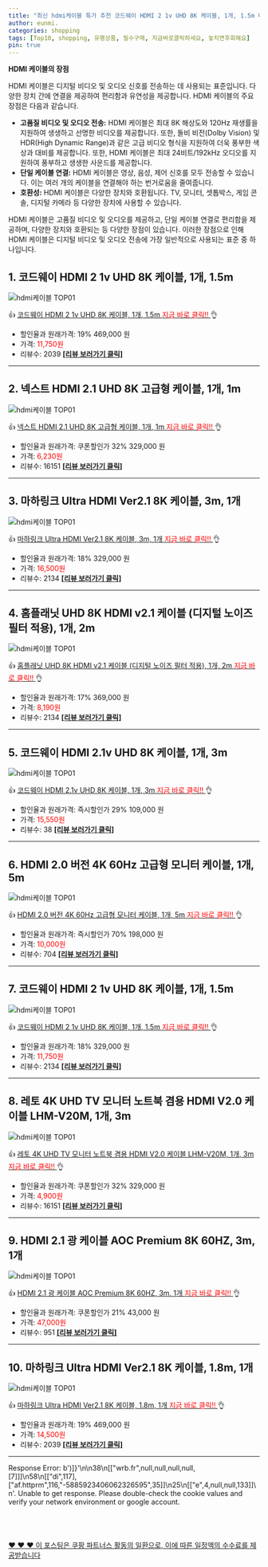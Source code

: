 ```yaml
---
title: "최신 hdmi케이블 특가 추천 코드웨이 HDMI 2 1v UHD 8K 케이블, 1개, 1.5m 비교 장점"
author: eunmi.
categories: shopping
tags: [Top10, shopping, 유행상품, 필수구매, 지금바로클릭하세요, 놓치면후회해요]
pin: true
---
```

**HDMI 케이블의 장점**

HDMI 케이블은 디지털 비디오 및 오디오 신호를 전송하는 데 사용되는 표준입니다. 다양한 장치 간에 연결을 제공하여 편리함과 유연성을 제공합니다. HDMI 케이블의 주요 장점은 다음과 같습니다.

* **고품질 비디오 및 오디오 전송:** HDMI 케이블은 최대 8K 해상도와 120Hz 재생률을 지원하여 생생하고 선명한 비디오를 제공합니다. 또한, 돌비 비전(Dolby Vision) 및 HDR(High Dynamic Range)과 같은 고급 비디오 형식을 지원하여 더욱 풍부한 색상과 대비를 제공합니다. 또한, HDMI 케이블은 최대 24비트/192kHz 오디오를 지원하여 풍부하고 생생한 사운드를 제공합니다.
* **단일 케이블 연결:** HDMI 케이블은 영상, 음성, 제어 신호를 모두 전송할 수 있습니다. 이는 여러 개의 케이블을 연결해야 하는 번거로움을 줄여줍니다.
* **호환성:** HDMI 케이블은 다양한 장치와 호환됩니다. TV, 모니터, 셋톱박스, 게임 콘솔, 디지털 카메라 등 다양한 장치에 사용할 수 있습니다.

HDMI 케이블은 고품질 비디오 및 오디오를 제공하고, 단일 케이블 연결로 편리함을 제공하며, 다양한 장치와 호환되는 등 다양한 장점이 있습니다. 이러한 장점으로 인해 HDMI 케이블은 디지털 비디오 및 오디오 전송에 가장 일반적으로 사용되는 표준 중 하나입니다.

   

## 1. 코드웨이 HDMI 2 1v UHD 8K 케이블, 1개, 1.5m

![hdmi케이블 TOP01](https://thumbnail9.coupangcdn.com/thumbnails/remote/230x230ex/image/retail/images/729764497502452-a40d7d05-ac70-4b10-83d3-ec0f7b98bcd3.jpg)


👍 [코드웨이 HDMI 2 1v UHD 8K 케이블, 1개, 1.5m <font color=red> 지금 바로 클릭!! </font> ](https://link.coupang.com/re/AFFSDP?lptag=AF3617701&subid=GithubCoopas&pageKey=5268128572&traceid=V0-153&itemId=7525738266&vendorItemId=74812944133) 👌 


- 할인율과 원래가격: 19%  469,000   원
- 가격: <span style='color:red'>11,750원</span>
- 리뷰수: 2039  [**[리뷰 보러가기 클릭]**](https://link.coupang.com/re/AFFSDP?lptag=AF3617701&subid=GithubCoopas&pageKey=5268128572&traceid=V0-153&itemId=7525738266&vendorItemId=74812944133)

---


   

## 2. 넥스트 HDMI 2.1 UHD 8K 고급형 케이블, 1개, 1m

![hdmi케이블 TOP01](https://thumbnail8.coupangcdn.com/thumbnails/remote/230x230ex/image/retail/images/2020/02/18/17/4/e0fc51b0-e363-4912-bdb0-be2fcda24780.jpg)


👍 [넥스트 HDMI 2.1 UHD 8K 고급형 케이블, 1개, 1m <font color=red> 지금 바로 클릭!! </font> ](https://link.coupang.com/re/AFFSDP?lptag=AF3617701&subid=GithubCoopas&pageKey=1275068649&traceid=V0-153&itemId=2280980290&vendorItemId=70278102618) 👌 


- 할인율과 원래가격: 쿠폰할인가 32%  329,000   원
- 가격: <span style='color:red'>6,230원</span>
- 리뷰수: 16151  [**[리뷰 보러가기 클릭]**](https://link.coupang.com/re/AFFSDP?lptag=AF3617701&subid=GithubCoopas&pageKey=1275068649&traceid=V0-153&itemId=2280980290&vendorItemId=70278102618)

---


   

## 3. 마하링크 Ultra HDMI Ver2.1 8K 케이블, 3m, 1개

![hdmi케이블 TOP01](https://thumbnail10.coupangcdn.com/thumbnails/remote/230x230ex/image/retail/images/3667803631406052-ec199dd3-de62-4a3e-8857-0f0c0fc5e3c4.jpg)


👍 [마하링크 Ultra HDMI Ver2.1 8K 케이블, 3m, 1개 <font color=red> 지금 바로 클릭!! </font> ](https://link.coupang.com/re/AFFSDP?lptag=AF3617701&subid=GithubCoopas&pageKey=185440589&traceid=V0-153&itemId=530026690&vendorItemId=4379922833) 👌 


- 할인율과 원래가격: 18%  329,000   원
- 가격: <span style='color:red'>16,500원</span>
- 리뷰수: 2134  [**[리뷰 보러가기 클릭]**](https://link.coupang.com/re/AFFSDP?lptag=AF3617701&subid=GithubCoopas&pageKey=185440589&traceid=V0-153&itemId=530026690&vendorItemId=4379922833)

---


   

## 4. 홈플래닛 UHD 8K HDMI v2.1 케이블 (디지털 노이즈 필터 적용), 1개, 2m

![hdmi케이블 TOP01](https://thumbnail10.coupangcdn.com/thumbnails/remote/230x230ex/image/retail/images/1078476913291191-852d4b6e-1151-45dd-8c3d-6b581d7ec2cf.jpg)


👍 [홈플래닛 UHD 8K HDMI v2.1 케이블 (디지털 노이즈 필터 적용), 1개, 2m <font color=red> 지금 바로 클릭!! </font> ](https://link.coupang.com/re/AFFSDP?lptag=AF3617701&subid=GithubCoopas&pageKey=6326733230&traceid=V0-153&itemId=13212763799&vendorItemId=80471181733) 👌 


- 할인율과 원래가격: 17%  369,000   원
- 가격: <span style='color:red'>8,190원</span>
- 리뷰수: 2134  [**[리뷰 보러가기 클릭]**](https://link.coupang.com/re/AFFSDP?lptag=AF3617701&subid=GithubCoopas&pageKey=6326733230&traceid=V0-153&itemId=13212763799&vendorItemId=80471181733)

---


   

## 5. 코드웨이 HDMI 2.1v UHD 8K 케이블, 1개, 3m

![hdmi케이블 TOP01](https://thumbnail10.coupangcdn.com/thumbnails/remote/230x230ex/image/retail/images/1687053659855748-0857113f-055c-41e1-b1e4-575cd686c1e7.jpg)


👍 [코드웨이 HDMI 2.1v UHD 8K 케이블, 1개, 3m <font color=red> 지금 바로 클릭!! </font> ](https://link.coupang.com/re/AFFSDP?lptag=AF3617701&subid=GithubCoopas&pageKey=5268128572&traceid=V0-153&itemId=7501036225&vendorItemId=74791792048) 👌 


- 할인율과 원래가격: 즉시할인가 29%  109,000   원
- 가격: <span style='color:red'>15,550원</span>
- 리뷰수: 38  [**[리뷰 보러가기 클릭]**](https://link.coupang.com/re/AFFSDP?lptag=AF3617701&subid=GithubCoopas&pageKey=5268128572&traceid=V0-153&itemId=7501036225&vendorItemId=74791792048)

---


   

## 6. HDMI 2.0 버전 4K 60Hz 고급형 모니터 케이블, 1개, 5m

![hdmi케이블 TOP01](https://thumbnail7.coupangcdn.com/thumbnails/remote/230x230ex/image/retail/images/4282862013972235-2f4aeaae-8196-47e8-b7d2-cfa07b08624e.jpg)


👍 [HDMI 2.0 버전 4K 60Hz 고급형 모니터 케이블, 1개, 5m <font color=red> 지금 바로 클릭!! </font> ](https://link.coupang.com/re/AFFSDP?lptag=AF3617701&subid=GithubCoopas&pageKey=5422048685&traceid=V0-153&itemId=8191616402&vendorItemId=75479742893) 👌 


- 할인율과 원래가격: 즉시할인가 70%  198,000   원
- 가격: <span style='color:red'>10,000원</span>
- 리뷰수: 704  [**[리뷰 보러가기 클릭]**](https://link.coupang.com/re/AFFSDP?lptag=AF3617701&subid=GithubCoopas&pageKey=5422048685&traceid=V0-153&itemId=8191616402&vendorItemId=75479742893)

---


   

## 7. 코드웨이 HDMI 2 1v UHD 8K 케이블, 1개, 1.5m

![hdmi케이블 TOP01](https://thumbnail9.coupangcdn.com/thumbnails/remote/230x230ex/image/retail/images/729764497502452-a40d7d05-ac70-4b10-83d3-ec0f7b98bcd3.jpg)


👍 [코드웨이 HDMI 2 1v UHD 8K 케이블, 1개, 1.5m <font color=red> 지금 바로 클릭!! </font> ](https://link.coupang.com/re/AFFSDP?lptag=AF3617701&subid=GithubCoopas&pageKey=5268128572&traceid=V0-153&itemId=7525738266&vendorItemId=74812944133) 👌 


- 할인율과 원래가격: 18%  329,000   원
- 가격: <span style='color:red'>11,750원</span>
- 리뷰수: 2134  [**[리뷰 보러가기 클릭]**](https://link.coupang.com/re/AFFSDP?lptag=AF3617701&subid=GithubCoopas&pageKey=5268128572&traceid=V0-153&itemId=7525738266&vendorItemId=74812944133)

---


   

## 8. 레토 4K UHD TV 모니터 노트북 겸용 HDMI V2.0 케이블 LHM-V20M, 1개, 3m

![hdmi케이블 TOP01](https://thumbnail7.coupangcdn.com/thumbnails/remote/230x230ex/image/retail/images/2019/03/19/9/0/eac29f20-f8e4-427b-8102-01c4b5379d1c.jpg)


👍 [레토 4K UHD TV 모니터 노트북 겸용 HDMI V2.0 케이블 LHM-V20M, 1개, 3m <font color=red> 지금 바로 클릭!! </font> ](https://link.coupang.com/re/AFFSDP?lptag=AF3617701&subid=GithubCoopas&pageKey=199761771&traceid=V0-153&itemId=579240357&vendorItemId=4517711790) 👌 


- 할인율과 원래가격: 쿠폰할인가 32%  329,000   원
- 가격: <span style='color:red'>4,900원</span>
- 리뷰수: 16151  [**[리뷰 보러가기 클릭]**](https://link.coupang.com/re/AFFSDP?lptag=AF3617701&subid=GithubCoopas&pageKey=199761771&traceid=V0-153&itemId=579240357&vendorItemId=4517711790)

---


   

## 9. HDMI 2.1 광 케이블 AOC Premium 8K 60HZ, 3m, 1개

![hdmi케이블 TOP01](https://thumbnail9.coupangcdn.com/thumbnails/remote/230x230ex/image/vendor_inventory/b963/f2de209d61701d7c7e0d1e5e151c867577cb5e8dd2301acc266e5569c107.jpg)


👍 [HDMI 2.1 광 케이블 AOC Premium 8K 60HZ, 3m, 1개 <font color=red> 지금 바로 클릭!! </font> ](https://link.coupang.com/re/AFFSDP?lptag=AF3617701&subid=GithubCoopas&pageKey=7401129475&traceid=V0-153&itemId=19156561860&vendorItemId=86275362117) 👌 


- 할인율과 원래가격: 쿠폰할인가 21%  43,000   원
- 가격: <span style='color:red'>47,000원</span>
- 리뷰수: 951  [**[리뷰 보러가기 클릭]**](https://link.coupang.com/re/AFFSDP?lptag=AF3617701&subid=GithubCoopas&pageKey=7401129475&traceid=V0-153&itemId=19156561860&vendorItemId=86275362117)

---


   

## 10. 마하링크 Ultra HDMI Ver2.1 8K 케이블, 1.8m, 1개

![hdmi케이블 TOP01](https://thumbnail10.coupangcdn.com/thumbnails/remote/230x230ex/image/retail/images/3667803631406052-ec199dd3-de62-4a3e-8857-0f0c0fc5e3c4.jpg)


👍 [마하링크 Ultra HDMI Ver2.1 8K 케이블, 1.8m, 1개 <font color=red> 지금 바로 클릭!! </font> ](https://link.coupang.com/re/AFFSDP?lptag=AF3617701&subid=GithubCoopas&pageKey=185440589&traceid=V0-153&itemId=530026649&vendorItemId=4379922714) 👌 


- 할인율과 원래가격: 19%  469,000   원
- 가격: <span style='color:red'>14,500원</span>
- 리뷰수: 2039  [**[리뷰 보러가기 클릭]**](https://link.coupang.com/re/AFFSDP?lptag=AF3617701&subid=GithubCoopas&pageKey=185440589&traceid=V0-153&itemId=530026649&vendorItemId=4379922714)

---
Response Error: b')]}\'\n\n38\n[["wrb.fr",null,null,null,null,[7]]]\n58\n[["di",117],["af.httprm",116,"-5885923406062326595",35]]\n25\n[["e",4,null,null,133]]\n'. 
Unable to get response.
Please double-check the cookie values and verify your network environment or google account.<br><br><br><br><br> [ ❤ ❤ ❤ 이 포스팅은 쿠팡 파트너스 활동의 일환으로, 이에 따른 일정액의 수수료를 제공받습니다](https://link.coupang.com/a/bcEFyh)